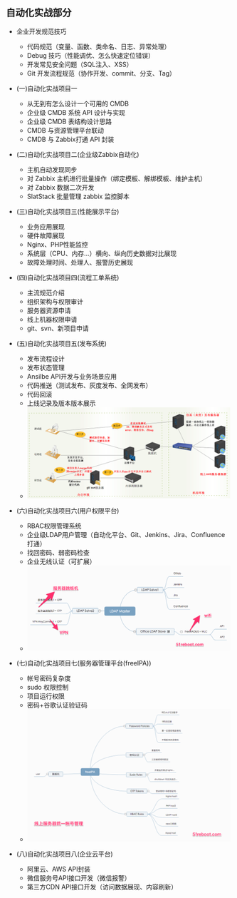 
## 自动化实战部分
* 企业开发规范技巧
    * 代码规范（变量、函数、类命名、日志、异常处理）
    * Debug 技巧（性能调优、怎么快速定位错误）
    * 开发常见安全问题（SQL注入、XSS）
    * Git 开发流程规范（协作开发、commit、分支、Tag）

* (一)自动化实战项目一
    * 从无到有怎么设计一个可用的 CMDB
    * 企业级 CMDB 系统 API 设计与实现
    * 企业级 CMDB 表结构设计思路
    * CMDB 与资源管理平台联动
    * CMDB 与 Zabbix打通 API 封装


* (二)自动化实战项目二(企业级Zabbix自动化)
    * 主机自动发现同步
    * 对 Zabbix 主机进行批量操作（绑定模板、解绑模板、维护主机）
    * 对 Zabbix 数据二次开发
    * SlatStack 批量管理 zabbix 监控脚本

* (三)自动化实战项目三(性能展示平台)
    * 业务应用展现
    * 硬件故障展现
    * Nginx、PHP性能监控
    * 系统层（CPU、内存...）横向、纵向历史数据对比展现
    * 故障处理时间、处理人、报警历史展现

* (四)自动化实战项目四(流程工单系统)
    * 主流规范介绍
    * 组织架构与权限审计
    * 服务器资源申请
    * 线上机器权限申请
    * git、svn、新项目申请


* (五)自动化实战项目五(发布系统)
    * 发布流程设计
    * 发布状态管理
    * Ansilbe API开发与业务场景应用
    * 代码推送（测试发布、灰度发布、全网发布）
    * 代码回滚
    * 上线记录及版本版本展示
    * ![](./04.png)

* (六)自动化实战项目六(用户权限平台)
    * RBAC权限管理系统
    * 企业级LDAP用户管理（自动化平台、Git、Jenkins、Jira、Confluence打通）
    * 找回密码、弱密码检查
    * 企业无线认证（可扩展）
    * ![](./05.png)

* (七)自动化实战项目七(服务器管理平台(freeIPA))
    * 帐号密码复杂度
    * sudo 权限控制
    * 项目运行权限
    * 密码+谷歌认证验证码
    * ![](./06.png)

* (八)自动化实战项目八(企业云平台)
    * 阿里云、AWS API封装
    * 微信服务号API接口开发（微信报警）
    * 第三方CDN API接口开发（访问数据展现、内容刷新）








